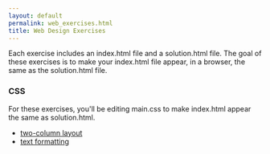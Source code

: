 ```yaml
---
layout: default
permalink: web_exercises.html
title: Web Design Exercises
---
```


Each exercise includes an index.html file and a solution.html file. The goal of these exercises is to make your index.html file appear, in a browser, the same as the solution.html file.

### CSS

For these exercises, you'll be editing main.css to make index.html appear the same as solution.html.

- [two-column layout]({{site.url}}/exercises/css/two-column-layout.zip)
- [text formatting]({{site.url}}/exercises/css/text_formatting.zip)
